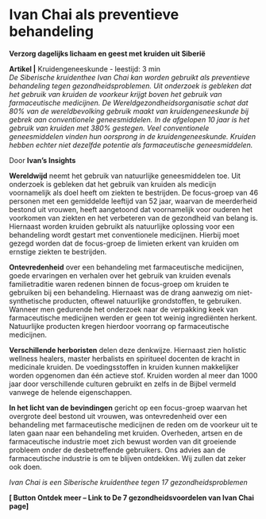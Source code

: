# Ivan Chai als preventieve behandeling 

**Verzorg dagelijks lichaam en geest met kruiden uit Siberië**

**Artikel |** Kruidengeneeskunde - leestijd: 3 min <br>
_De Siberische kruidenthee Ivan Chai kan worden gebruikt als preventieve behandeling tegen gezondheidsproblemen. Uit onderzoek is gebleken dat het gebruik van kruiden de voorkeur krijgt boven het gebruik van farmaceutische medicijnen. De Wereldgezondheidsorganisatie schat dat 80% van de wereldbevolking gebruik maakt van kruidengeneeskunde bij gebrek aan conventionele geneesmiddelen. In de afgelopen 10 jaar is het gebruik van kruiden met 380% gestegen. Veel conventionele geneesmiddelen vinden hun oorsprong in de kruidengeneeskunde. Kruiden hebben echter niet dezelfde potentie als farmaceutische geneesmiddelen._ 

Door **Ivan’s Insights**

**Wereldwijd** neemt het gebruik van natuurlijke geneesmiddelen toe. Uit onderzoek is gebleken dat het gebruik van kruiden als medicijn voornamelijk als doel heeft om ziekten te bestrijden. De focus-groep van 46 personen met een gemiddelde leeftijd van 52 jaar, waarvan de meerderheid bestond uit vrouwen, heeft aangetoond dat voornamelijk voor ouderen het voorkomen van ziekten en het verbeteren van de gezondheid van belang is. Hiernaast worden kruiden gebruikt als natuurlijke oplossing voor een behandeling wordt gestart met conventionele medicijnen. Hierbij moet gezegd worden dat de focus-groep de limieten erkent van kruiden om ernstige ziekten te bestrijden.

**Ontevredenheid** over een behandeling met farmaceutische medicijnen, goede ervaringen en verhalen over het gebruik van kruiden evenals familietraditie waren redenen binnen de focus-groep om kruiden te gebruiken bij een behandeling. Hiernaast was de drang aanwezig om niet-synthetische producten, oftewel natuurlijke grondstoffen, te gebruiken. Wanneer men gedurende het onderzoek naar de verpakking keek van farmaceutische medicijnen werden er geen tot weinig ingrediënten herkent. Natuurlijke producten kregen hierdoor voorrang op farmaceutische medicijnen.

**Verschillende herboristen** delen deze denkwijze. Hiernaast zien holistic wellness healers, master herbalists en spiritueel docenten de kracht in medicinale kruiden. De voedingsstoffen in kruiden kunnen makkelijker worden opgenomen dan één actieve stof. Kruiden worden al meer dan 1000 jaar door verschillende culturen gebruikt en zelfs in de Bijbel vermeld vanwege de helende eigenschappen.

**In het licht van de bevindingen** gericht op een focus-groep waarvan het overgrote deel bestond uit vrouwen, was ontevredenheid over een behandeling met farmaceutische medicijnen de reden om de voorkeur uit te laten gaan naar een behandeling met kruiden. Overheden, artsen en de farmaceutische industrie moet zich bewust worden van dit groeiende probleem onder de desbetreffende gebruikers. Ons advies aan de farmaceutische industrie is om te blijven ontdekken. Wij zullen dat zeker ook doen.


_Ivan Chai is een Siberische kruidenthee tegen 17 gezondheidsproblemen_

**[ Button Ontdek meer – Link to De 7 gezondheidsvoordelen van Ivan Chai page]**
